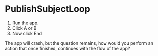 # PublishSubjectLoop

1. Run the app.
2. Click A or B
3. Now click End

The app will crash, but the question remains, how would you perform an action that once finished, continues with the flow of the app?
